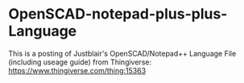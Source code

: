 # OpenSCAD-notepad-plus-plus-Language
This is a posting of Justblair's OpenSCAD/Notepad++ Language File (including useage guide) from Thingiverse: https://www.thingiverse.com/thing:15363
